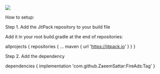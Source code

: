 [![](https://jitpack.io/v/ZaeemSattar/FireAds.svg)](https://jitpack.io/#ZaeemSattar/FireAds)


How to setup:

 Step 1. Add the JitPack repository to your build file 

Add it in your root build.gradle at the end of repositories:

allprojects {
		repositories {
			...
			maven { url 'https://jitpack.io' }
		}
	}
  
  
  

Step 2. Add the dependency

dependencies {
	        implementation 'com.github.ZaeemSattar:FireAds:Tag'
	}
  
